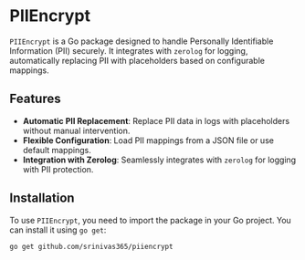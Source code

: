 # PIIEncrypt

`PIIEncrypt` is a Go package designed to handle Personally Identifiable Information (PII) securely. It integrates with `zerolog` for logging, automatically replacing PII with placeholders based on configurable mappings.

## Features

- **Automatic PII Replacement**: Replace PII data in logs with placeholders without manual intervention.
- **Flexible Configuration**: Load PII mappings from a JSON file or use default mappings.
- **Integration with Zerolog**: Seamlessly integrates with `zerolog` for logging with PII protection.

## Installation

To use `PIIEncrypt`, you need to import the package in your Go project. You can install it using `go get`:

```bash
go get github.com/srinivas365/piiencrypt

